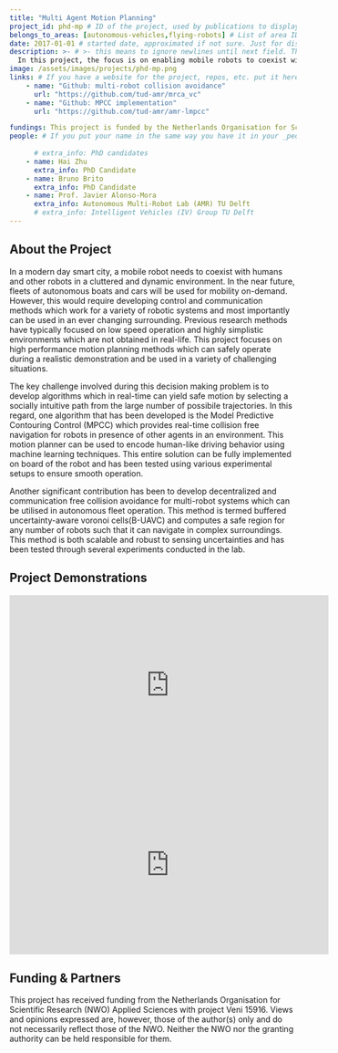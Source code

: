 ```yaml
---
title: "Multi Agent Motion Planning"
project_id: phd-mp # ID of the project, used by publications to display in this project.
belongs_to_areas: [autonomous-vehicles,flying-robots] # List of area IDs, separated by commas.
date: 2017-01-01 # started date, approximated if not sure. Just for display purposes and ordering
description: >- # >- this means to ignore newlines until next field. This is the project description, displayed in the project's card"
  In this project, the focus is on enabling mobile robots to coexist with humans by developing novel control and communication methods to demonstrate safe motion in dynamic environments. These methods are then tested in real-life situations using autonomous boats navigating in canals and autonomous cars which will drive in an urban environment.  
image: /assets/images/projects/phd-mp.png
links: # If you have a website for the project, repos, etc. put it here.
    - name: "Github: multi-robot collision avoidance"
      url: "https://github.com/tud-amr/mrca_vc"
    - name: "Github: MPCC implementation"
      url: "https://github.com/tud-amr/amr-lmpcc"

fundings: This project is funded by the Netherlands Organisation for Scientific Research (NWO) Applied Sciences with project Veni 15916
people: # If you put your name in the same way you have it in your _people entry, your preferred link will be added. extra_info is optional.
    
      # extra_info: PhD candidates
    - name: Hai Zhu
      extra_info: PhD Candidate
    - name: Bruno Brito
      extra_info: PhD Candidate
    - name: Prof. Javier Alonso-Mora
      extra_info: Autonomous Multi-Robot Lab (AMR) TU Delft
      # extra_info: Intelligent Vehicles (IV) Group TU Delft
---
```

<!-- Here you put the main body of the page, in markdown. You can also mix in html, or change this .md to .html -->
<!-- The fields of People, Funding, Links and Publications will be generated automatically -->

## About the Project

In a modern day smart city, a mobile robot needs to coexist with humans and other robots in a cluttered and dynamic environment. In the near future, fleets of autonomous boats and cars will be used for mobility on-demand. However, this would require developing control and communication methods which work for a variety of robotic systems and most importantly can be used in an ever changing surrounding. Previous research methods have typically focused on low speed operation and highly simplistic environments which are not obtained in real-life. This project focuses on high performance motion planning methods which can safely operate during a realistic demonstration and be used in a variety of challenging situations. 

The key challenge involved during this decision making problem is to develop algorithms which in real-time can yield safe motion by selecting a socially intuitive path from the large number of possibile trajectories. In this regard, one algorithm that has been developed is the Model Predictive Contouring Control (MPCC) which provides real-time collision free navigation for robots in presence of other agents in an environment. This motion planner can be used to encode human-like driving behavior using machine learning techniques. This entire solution can be fully implemented on board of the robot and has been tested using various experimental setups to ensure smooth operation.  

Another significant contribution has been to develop decentralized and communication free collision avoidance for multi-robot systems which can be utilised in autonomous fleet operation. This method is termed buffered uncertainty-aware voronoi cells(B-UAVC) and computes a safe region for any  number of robots such that it can navigate in complex surroundings. This method is both scalable and robust to sensing uncertainties and has been tested through several experiments conducted in the lab.   

## Project Demonstrations

<div class="video-wrapper ratio ratio-16x9"> 
  <iframe width="560" height="315" src="https://www.youtube.com/embed/seMRMa82FzA?si=SvNQuZQg2bRRYltG&mute=1" title="YouTube video player" frameborder="0" allow="accelerometer; autoplay; clipboard-write; encrypted-media; gyroscope; picture-in-picture; web-share" referrerpolicy="strict-origin-when-cross-origin" allowfullscreen></iframe>
</div>
<div class="video-wrapper ratio ratio-16x9">  
  <iframe width="560" height="315" src="https://www.youtube.com/embed/s9lvMvFcuCE?si=6g3MYMGtXsAh5FAb&mute=1" title="YouTube video player" frameborder="0" allow="accelerometer; autoplay; clipboard-write; encrypted-media; gyroscope; picture-in-picture; web-share" referrerpolicy="strict-origin-when-cross-origin" allowfullscreen></iframe>
</div>

## Funding & Partners

This project has received funding from the Netherlands Organisation for Scientific Research (NWO) Applied Sciences with project Veni 15916. Views and opinions expressed are, however, those of the author(s) only and do not necessarily reflect those of the NWO. Neither the NWO nor the granting authority can be held responsible for them.
